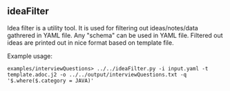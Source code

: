 ## ideaFilter

Idea filter is a utility tool. It is used for filtering out ideas/notes/data
gathrered in YAML file. Any "schema" can be used in YAML file. Filtered out
ideas are printed out in nice format based on template file.


Example usage:

```examples/interviewQuestions> ../../ideaFilter.py -i input.yaml -t template.adoc.j2 -o ../../output/interviewQuestions.txt -q '$.where($.category = JAVA)'```
